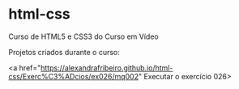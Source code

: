 # html-css
Curso de HTML5 e CSS3 do Curso em Vídeo

Projetos criados durante o curso:

<a href="https://alexandrafribeiro.github.io/html-css/Exerc%C3%ADcios/ex026/mq002" Executar o exercício 026>